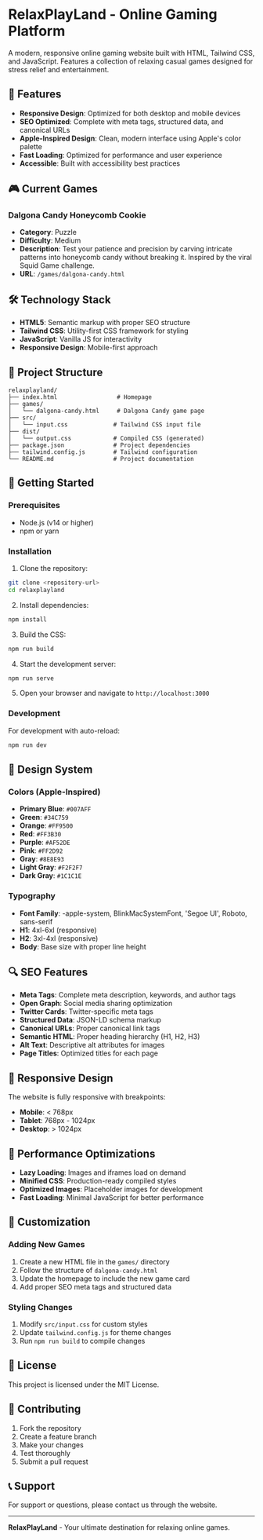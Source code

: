 # RelaxPlayLand - Online Gaming Platform

A modern, responsive online gaming website built with HTML, Tailwind CSS, and JavaScript. Features a collection of relaxing casual games designed for stress relief and entertainment.

## 🌟 Features

- **Responsive Design**: Optimized for both desktop and mobile devices
- **SEO Optimized**: Complete with meta tags, structured data, and canonical URLs
- **Apple-Inspired Design**: Clean, modern interface using Apple's color palette
- **Fast Loading**: Optimized for performance and user experience
- **Accessible**: Built with accessibility best practices

## 🎮 Current Games

### Dalgona Candy Honeycomb Cookie
- **Category**: Puzzle
- **Difficulty**: Medium
- **Description**: Test your patience and precision by carving intricate patterns into honeycomb candy without breaking it. Inspired by the viral Squid Game challenge.
- **URL**: `/games/dalgona-candy.html`

## 🛠️ Technology Stack

- **HTML5**: Semantic markup with proper SEO structure
- **Tailwind CSS**: Utility-first CSS framework for styling
- **JavaScript**: Vanilla JS for interactivity
- **Responsive Design**: Mobile-first approach

## 📁 Project Structure

```
relaxplayland/
├── index.html                 # Homepage
├── games/
│   └── dalgona-candy.html     # Dalgona Candy game page
├── src/
│   └── input.css             # Tailwind CSS input file
├── dist/
│   └── output.css            # Compiled CSS (generated)
├── package.json              # Project dependencies
├── tailwind.config.js        # Tailwind configuration
└── README.md                 # Project documentation
```

## 🚀 Getting Started

### Prerequisites
- Node.js (v14 or higher)
- npm or yarn

### Installation

1. Clone the repository:
```bash
git clone <repository-url>
cd relaxplayland
```

2. Install dependencies:
```bash
npm install
```

3. Build the CSS:
```bash
npm run build
```

4. Start the development server:
```bash
npm run serve
```

5. Open your browser and navigate to `http://localhost:3000`

### Development

For development with auto-reload:
```bash
npm run dev
```

## 🎨 Design System

### Colors (Apple-Inspired)
- **Primary Blue**: `#007AFF`
- **Green**: `#34C759`
- **Orange**: `#FF9500`
- **Red**: `#FF3B30`
- **Purple**: `#AF52DE`
- **Pink**: `#FF2D92`
- **Gray**: `#8E8E93`
- **Light Gray**: `#F2F2F7`
- **Dark Gray**: `#1C1C1E`

### Typography
- **Font Family**: -apple-system, BlinkMacSystemFont, 'Segoe UI', Roboto, sans-serif
- **H1**: 4xl-6xl (responsive)
- **H2**: 3xl-4xl (responsive)
- **Body**: Base size with proper line height

## 🔍 SEO Features

- **Meta Tags**: Complete meta description, keywords, and author tags
- **Open Graph**: Social media sharing optimization
- **Twitter Cards**: Twitter-specific meta tags
- **Structured Data**: JSON-LD schema markup
- **Canonical URLs**: Proper canonical link tags
- **Semantic HTML**: Proper heading hierarchy (H1, H2, H3)
- **Alt Text**: Descriptive alt attributes for images
- **Page Titles**: Optimized titles for each page

## 📱 Responsive Design

The website is fully responsive with breakpoints:
- **Mobile**: < 768px
- **Tablet**: 768px - 1024px
- **Desktop**: > 1024px

## 🎯 Performance Optimizations

- **Lazy Loading**: Images and iframes load on demand
- **Minified CSS**: Production-ready compiled styles
- **Optimized Images**: Placeholder images for development
- **Fast Loading**: Minimal JavaScript for better performance

## 🔧 Customization

### Adding New Games

1. Create a new HTML file in the `games/` directory
2. Follow the structure of `dalgona-candy.html`
3. Update the homepage to include the new game card
4. Add proper SEO meta tags and structured data

### Styling Changes

1. Modify `src/input.css` for custom styles
2. Update `tailwind.config.js` for theme changes
3. Run `npm run build` to compile changes

## 📄 License

This project is licensed under the MIT License.

## 🤝 Contributing

1. Fork the repository
2. Create a feature branch
3. Make your changes
4. Test thoroughly
5. Submit a pull request

## 📞 Support

For support or questions, please contact us through the website.

---

**RelaxPlayLand** - Your ultimate destination for relaxing online games. 